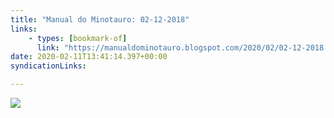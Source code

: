 ```yaml
---
title: "Manual do Minotauro: 02-12-2018"
links:
    - types: [bookmark-of]
      link: "https://manualdominotauro.blogspot.com/2020/02/02-12-2018.html"
date: 2020-02-11T13:41:14.397+00:00
syndicationLinks:

---
```


![](https://1.bp.blogspot.com/-NOXyrhK9U6E/XkKt2ui8J9I/AAAAAAAAGw8/D8GSo9brTqk01y3IZrDjnxNtwfsvt1T3QCLcBGAsYHQ/s640/1202.jpg)